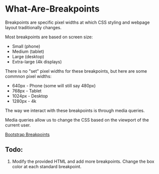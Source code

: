 # What-Are-Breakpoints

Breakpoints are specific pixel widths at which CSS styling and webpage layout traditionally changes.

Most breakpoints are based on screen size:

- Small (phone)
- Medium (tablet)
- Large (desktop)
- Extra-large (4k displays)

There is no "set" pixel widths for these breakpoints, but here are some commnon pixel widths:

- 640px - Phone (some will still say 480px)
- 768px - Tablet
- 1024px - Desktop
- 1280px - 4k

The way we interact with these breakpoints is through media queries.

Media queries allow us to change the CSS based on the viewport of the current user.

[Bootstrap Breakpoints](https://getbootstrap.com/docs/5.0/layout/breakpoints/)

## Todo:

1. Modify the provided HTML and add more breakpoints. Change the box color at each standard breakpoint.